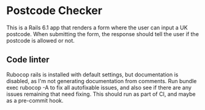 # Postcode Checker

This is a Rails 6.1 app that renders a form where the user can input a UK postcode. When submitting the form, the response should
tell the user if the postcode is allowed or not.

## Code linter

Rubocop rails is installed with default settings, but documentation is disabled, as I'm not generating documentation from comments.
Run bundle exec rubocop -A to fix all autofixable issues, and also see if there are any issues remaining that need fixing. This should run as part of CI, and maybe as a pre-commit hook.